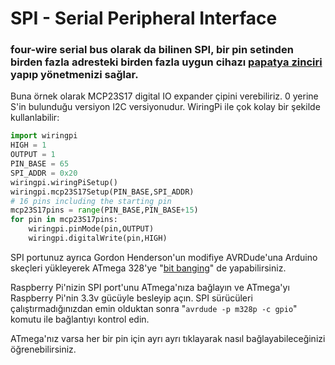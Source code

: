 <!--
---
name: SPI
class: interface
type: pinout
description: Raspberry Pi SPI pinleri
url: https://www.raspberrypi.org/documentation/hardware/raspberrypi/spi/
pincount: 5
pin:
  '11':
    name: SPI1 CE1
  '12':
    name: SPI1 CE0
  '19':
    name: SPI0 MOSI
    direction: output
    active: high
    description: Master Out / Slave In
  '21':
    name: SPI0 MISO
    direction: input
    active: high
    description: Master In / Slave Out
  '23':
    name: SPI0 SCLK
    direction: output
    active: high
    description: Clock
  '24':
    name: SPI0 CE0
    direction: output
    active: high
    description: Chip Select 0
  '26':
    name: SPI0 CE1
    direction: output
    active: high
    description: Chip Select 1
  '35':
    name: SPI1 MISO
  '36':
    name: SPI1 CE2
  '38':
    name: SPI1 MOSI
  '40':
    name: SPI1 SCLK
-->
# SPI - Serial Peripheral Interface

### four-wire serial bus olarak da bilinen SPI, bir pin setinden birden fazla adresteki birden fazla uygun cihazı [papatya zinciri](https://tr.wikipedia.org/wiki/Papatya_zinciri) yapıp yönetmenizi sağlar.

Buna örnek olarak MCP23S17 digital IO expander çipini verebiliriz. 0 yerine S'in bulunduğu versiyon I2C versiyonudur. WiringPi ile çok kolay bir şekilde kullanlabilir:

```python
import wiringpi
HIGH = 1
OUTPUT = 1
PIN_BASE = 65
SPI_ADDR = 0x20
wiringpi.wiringPiSetup()
wiringpi.mcp23S17Setup(PIN_BASE,SPI_ADDR)
# 16 pins including the starting pin
mcp23S17pins = range(PIN_BASE,PIN_BASE+15)
for pin in mcp23S17pins:
    wiringpi.pinMode(pin,OUTPUT)
    wiringpi.digitalWrite(pin,HIGH)
```

SPI portunuz ayrıca Gordon Henderson'un modifiye AVRDude'una Arduino skeçleri yükleyerek ATmega 328'ye "[bit banging](http://en.wikipedia.org/wiki/Bit_banging)" de yapabilirsiniz.

Raspberry Pi'nizin SPI port'unu ATmega'nıza bağlayın ve ATmega'yı Raspberry Pi'nin 3.3v gücüyle besleyip açın. SPI sürücüleri çalıştırmadığınızdan emin olduktan sonra "`avrdude -p m328p -c gpio`" komutu ile bağlantıyı kontrol edin.

ATmega'nız varsa her bir pin için ayrı ayrı tıklayarak nasıl bağlayabileceğinizi öğrenebilirsiniz.
